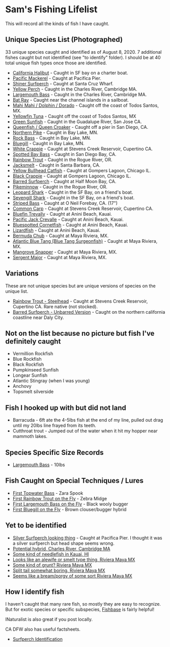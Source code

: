 # Sam's Fishing Lifelist

This will record all the kinds of fish I have caught.

## Unique Species List (Photographed)

33 unique species caught and identified as of August 8, 2020. 7 additional fishes
caught but not identified (see "to identify" folder). I should be at 40 total unique fish types once those are identified.

* [California Halibut](img/2016-05-01_california_halibut.jpg) - Caught in SF bay on a charter boat.
* [Pacific Mackerel](img/2016-06-17_pacific_mackerel.jpg) - Caught at Pacifica Pier.
* [Shiner Surfperch](img/2017-05-13_walleye_surfperch.jpg) - Caught at Santa Cruz Wharf.
* [Yellow Perch](img/2017-05-26_yellow_perch.jpg) - Caught in the Charles River, Cambridge MA.
* [Largemouth Bass](img/2017-05-28_largemouth_bass.jpg) - Caught in the Charles River, Cambridge MA.
* [Bat Ray](img/2017-07-03_bat_ray.png) - Caught near the channel islands in a sailboat.
* [Mahi Mahi / Dolphin / Dorado](img/2017-08-16_mahi_mahi.jpg) - Caught off the coast of Todos Santos, MX.
* [Yellowfin Tuna](img/2017-08-16_yellowfin_tuna.jpg) - Caught off the coast of Todos Santos, MX
* [Green Sunfish](img/2017-09-23_green_sunfish.jpg) - Caught in the Guadalupe River, San Jose CA.
* [Queenfish / Queen Croaker](img/2018-05-04_queen_croaker_queenfish.jpg) - Caught off a pier in San Diego, CA.
* [Northern Pike](img/2018-06-08_northern_pike.jpg) - Caught in Bay Lake, MN.
* [Rock Bass](img/2018-06-08_rock_bass.png) - Caught in Bay Lake, MN.
* [Bluegill](img/2018-06-09_bluegill.jpg) - Caught in Bay Lake, MN.
* [White Crappie](img/2018-08-17_white_crappie.jpg) - Caught at Stevens Creek Reservoir, Cupertino CA.
* [Spotted Bay Bass](img/2018-11-22_spotted_bay_bass.jpg) - Caught in San Diego Bay, CA.
* [Rainbow Trout](img/2018-12-24_rainbow_trout.jpg) - Caught in the Rogue River, OR.
* [Jacksmelt](img/2019-03-30_jacksmelt.jpg) - Caught in Santa Barbara, CA.
* [Yellow Bullhead Catfish](img/2019-07-05_yellow_bullhead.jpg) - Caught at Gompers Lagoon, Chicago IL.
* [Black Crappie](img/2019-07-06_black_crappie.jpg) - Caught at Gompers Lagoon, Chicago IL.
* [Barred Surfperch](img/2019-08-18_barred_surfperch.jpg) - Caught at Half Moon Bay, CA.
* [Pikeminnow](img/2019-08-30_pikeminnow.jpg) - Caught in the Rogue River, OR.
* [Leopard Shark](img/2019-09-29_leopard_shark.png) - Caught in the SF Bay, on a friend's boat.
* [Sevengill Shark](img/2019-09-29_sevengill_shark.jpg) - Caught in the SF Bay, on a friend's boat.
* [Striped Bass](img/2019-10-06_striped_bass.jpg) - Caught at O Neil Forebay, CA. (17")
* [Common Carp](img/2019-10-20_common_carp.jpg) - Caught at Stevens Creek Reservoir, Cupertino CA.
* [Bluefin Trevally](img/2019-11-23_bluefin_trevally.jpg) - Caught at Anini Beach, Kauai.
* [Pacific Jack Crevalle](img/2019-11-24_papio_pacific_jack_crevalle.jpg) - Caught at Anini Beach, Kauai.
* [Bluespotted Cornetfish](img/2019-11-25_bluespotted_cornetfish.jpg) - Caught at Anini Beach, Kauai.
* [Lizardfish](img/2019-11-25_lizardfish.jpg) - Caught at Anini Beach, Kauai.
* [Bermuda Chub](img/2020-02-29_bermuda_chub.jpg) - Caught at Maya Riviera, MX.
* [Atlantic Blue Tang (Blue Tang Surgeonfish)](img/2020-03-01_atlantic_blue_tang.jpg) - Caught at Maya Riviera, MX.
* [Mangrove Snapper](img/2020-03-01_mangrove_snapper.jpg) - Caught at Maya Riviera, MX.
* [Sergent Major](img/2020-03-02_sergent_major.jpg) - Caught at Maya Riviera, MX.

## Variations

These are not unique species but are unique versions of species on the unique list.

* [Rainbow Trout - Steelhead](img/2019-12-08_steelhead.jpg) - Caught at Stevens Creek Reservoir, Cupertino CA. Rare native (not stocked).
* [Barred Surfperch - Unbarred Version](img/doubles/2020-05-22_barred_surfperch_unbarred_version.jpg) - Caught on the northern california coastline near Daly City.

## Not on the list because no picture but fish I've definitely caught

* Vermillion Rockfish
* Blue Rockfish
* Black Rockfish
* Pumpkinseed Sunfish
* Longear Sunfish
* Atlantic Stingray (when I was young)
* Anchovy
* Topsmelt silverside

## Fish I hooked up with but did not land

* Barracuda - 6ft ate the 4-5lbs fish at the end of my line, pulled out drag until my 20lbs line frayed from its teeth.
* Cutthroat trout - Jumped out of the water when it hit my hopper near mammoth lakes.

## Species Specific Size Records

* [Largemouth Bass](img/special%20occasion/largemouth/2020-04-09_10lbs_largemouth.jpg) - 10lbs

## Fish Caught on Special Techniques / Lures

* [First Topwater Bass](img/special%20occasion/largemouth/2019-10-06_first_topwater_bass.jpg) - Zara Spook
* [First Rainbow Trout on the Fly](img/special%20occasion/fly%20fishing/08-01-2020_first_rainbow_on_the_fly.jpg) - Zebra Midge
* [First Largemouth Bass on the Fly](img/special%20occasion/fly%20fishing/06-29-2020_first_fly_fish_tiny_largemouth.jpg) - Black wooly bugger
* [First Bluegill on the Fly](img/special%20occasion/fly%20fishing/07-12-2020_first_bluegill_on_the_fly.jpg) - Brown clouser/bugger hybrid

## Yet to be identified

* [Silver Surfperch looking thing](img/to%20identify/2016-07-24_silver_surfperch.jpg) - Caught at Pacifica Pier. I thought it was a silver surfperch but head shape seems wrong.
* [Potential hybrid, Charles River, Cambridge MA](img/to%20identify/2017-05-26_unidentified_fish_charles_river_cambridge.jpg)
* [Some kind of needlefish in Kauai, HI](img/to%20identify/2019-11-27_unidentified_needlefish_kauai.jpg)
* [Looks like an alewife or smelt type thing, Riviera Maya MX](img/to%20identify/2020-02-29_unidentified_baitfish_riviera_maya.jpg)
* [Some kind of grunt? Riviera Maya MX](img/to%20identify/2020-03-01-unidentified_tropical_fish.jpg)
* [Split tail somewhat boring. Riviera Maya MX](img/to%20identify/2020-03-01_unidentified_tropical_fish.jpg)
* [Seems like a bream/porgy of some sort Riviera Maya MX](img/to%20identify/2020_03_01_unidentified_bream_riviera_maya.jpg)

## How I identify fish

I haven't caught that many rare fish, so mostly they are easy to recognize.
But for exotic species or specific subspecies, [Fishbase](https://www.fishbase.us)
is fairly helpful!

INaturalist is also great if you post locally.

CA DFW also has useful factsheets.

* [Surfperch Identification](https://nrm.dfg.ca.gov/FileHandler.ashx?DocumentID=36617)
